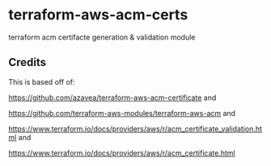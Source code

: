 # terraform-aws-acm-certs
terraform acm certifacte generation & validation module

## Credits
This is based off of:

https://github.com/azavea/terraform-aws-acm-certificate and

https://github.com/terraform-aws-modules/terraform-aws-acm and

https://www.terraform.io/docs/providers/aws/r/acm_certificate_validation.html and

https://www.terraform.io/docs/providers/aws/r/acm_certificate.html
